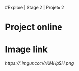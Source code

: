 #Explore | Stage 2 | Projeto 2
<div><h1>Project online</h1>
<h6></h6>
</div>
<div><h1>Image link</h1>
<h6>https://i.imgur.com/rKMHpSH.png</h6>
<div>
